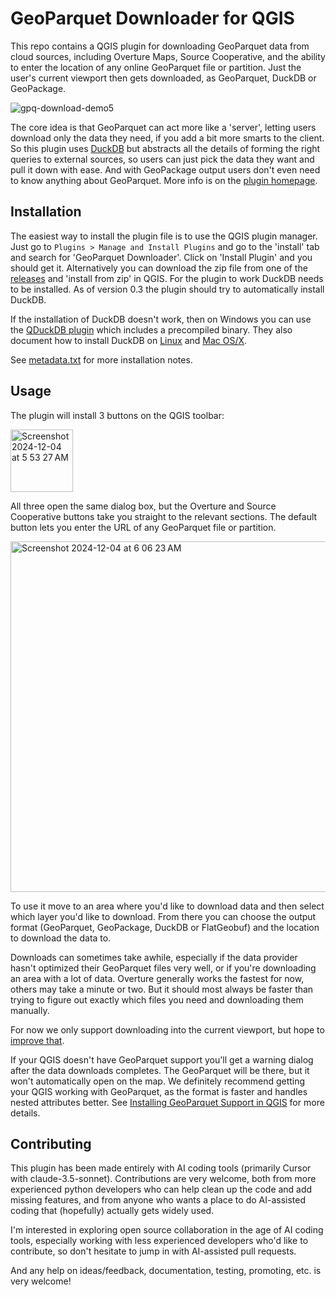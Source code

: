 # GeoParquet Downloader for QGIS

This repo contains a QGIS plugin for downloading GeoParquet data from cloud sources, including Overture Maps, Source Cooperative, and the ability to enter the location of any online GeoParquet file or partition. Just the user's current viewport then gets downloaded, as GeoParquet, DuckDB or GeoPackage.

![gpq-download-demo5](https://github.com/user-attachments/assets/dc862317-1eb6-4ed4-b910-44ae22a60d71)

The core idea is that GeoParquet can act more like a 'server', letting users download only the data they need, if you add a bit more smarts to the client. So this plugin uses [DuckDB](https://duckdb.org/) but abstracts all the details of forming the right queries to external sources, so users can just pick the data they want and pull it down with ease. And with GeoPackage output users don't even need to know anything about GeoParquet. More info is on the [plugin homepage](https://plugins.qgis.org/plugins/qgis_plugin_gpq_downloader/).


## Installation

The easiest way to install the plugin file is to use the QGIS plugin manager. Just go to `Plugins > Manage and Install Plugins` and go to 
the 'install' tab and search for 'GeoParquet Downloader'. Click on 'Install Plugin' and you should get it. Alternatively you can download the zip file from
one of the [releases](https://github.com/cholmes/qgis_plugin_gpq_downloader/releases) and 'install from zip' in QGIS. For the plugin to work DuckDB
needs to be installed. As of version 0.3 the plugin should try to automatically install DuckDB. 

If the installation of DuckDB doesn't work, then on Windows you can use the [QDuckDB plugin](https://oslandia.gitlab.io/qgis/qduckdb/) which includes a precompiled binary. They also document how to install DuckDB on [Linux](https://oslandia.gitlab.io/qgis/qduckdb/usage/installation.html#linux) and [Mac OS/X](https://oslandia.gitlab.io/qgis/qduckdb/usage/installation.html#macos).

See [metadata.txt](./metadata.txt) for more installation notes.

## Usage

The plugin will install 3 buttons on the QGIS toolbar:

<img width="100" alt="Screenshot 2024-12-04 at 5 53 27 AM" src="https://github.com/user-attachments/assets/7dd43669-5fe1-4536-af08-1df6a427d145">

All three open the same dialog box, but the Overture and Source Cooperative
buttons take you straight to the relevant sections. The default button
lets you enter the URL of any GeoParquet file or partition.

<img width="561" alt="Screenshot 2024-12-04 at 6 06 23 AM" src="https://github.com/user-attachments/assets/7866e0d6-f3eb-4390-bc70-09c931023f56">


To use it move to an area where you'd like to download data and then select which layer you'd like to download. From there you can choose the output format (GeoParquet, GeoPackage, DuckDB or FlatGeobuf) and the location to download the data to.

Downloads can sometimes take awhile, especially if the data provider hasn't optimized their GeoParquet files very well, or if you're downloading an area with a lot of data. Overture generally works the fastest for now, others may take a minute or two. But it should most always be faster than trying to figure out exactly which files you need and downloading them manually.

For now we only support downloading into the current viewport, but hope to [improve that](https://github.com/cholmes/qgis_plugin_gpq_downloader/issues/10). 

If your QGIS doesn't have GeoParquet support you'll get a warning dialog after the data downloads completes. The GeoParquet will be there, but it won't automatically open on the map. We definitely recommend getting your QGIS working with GeoParquet, as the format is faster and handles nested attributes better. See [Installing GeoParquet Support in QGIS](https://github.com/cholmes/qgis_plugin_gpq_downloader/wiki/Installing-GeoParquet-Support-in-QGIS) for more details.


## Contributing

This plugin has been made entirely with AI coding tools (primarily Cursor with claude-3.5-sonnet). Contributions are very welcome, both from more experienced python developers who can help clean up the code and add missing features, and from anyone who wants a place to do AI-assisted coding that (hopefully) actually gets widely used.

I'm interested in exploring open source collaboration in the age of AI coding tools, especially working with less experienced developers who'd like to contribute, so don't hesitate to jump in with AI-assisted pull requests.

And any help on ideas/feedback, documentation, testing, promoting, etc. is very welcome!


 
